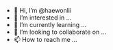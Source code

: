 - 👋 Hi, I’m @haewonlii
- 👀 I’m interested in ...
- 🌱 I’m currently learning ...
- 💞️ I’m looking to collaborate on ...
- 📫 How to reach me ...

<!---
haewonlii/haewonlii is a ✨ special ✨ repository because its `README.md` (this file) appears on your GitHub profile.
You can click the Preview link to take a look at your changes.
--->

